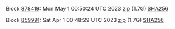 Block [878419](https://testnet-insight.dashevo.org/insight/block/000000708eec15ff894b165dc9e17e64ab40f1d3494fb09837e37f103615e0b8): Mon May  1 00:50:24 UTC 2023 [zip](https://dash-bootstrap-2.ams3.digitaloceanspaces.com/testnet/2023-05-01/bootstrap.dat.zip) (1.7G) [SHA256](https://dash-bootstrap-2.ams3.digitaloceanspaces.com/testnet/2023-05-01/sha256.txt)

Block [859991](https://testnet-insight.dashevo.org/insight/block/000000b5408a95b38a00e8c9da4b4be382dcbe96e8a22318c7e2fcda665bd5d8): Sat Apr  1 00:48:29 UTC 2023 [zip](https://dash-bootstrap-2.ams3.digitaloceanspaces.com/testnet/2023-04-01/bootstrap.dat.zip) (1.7G) [SHA256](https://dash-bootstrap-2.ams3.digitaloceanspaces.com/testnet/2023-04-01/sha256.txt)
